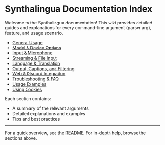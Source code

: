 # Synthalingua Documentation Index

Welcome to the Synthalingua documentation! This wiki provides detailed guides and explanations for every command-line argument (parser arg), feature, and usage scenario.

- [General Usage](./general.md)
- [Model & Device Options](./model_device.md)
- [Input & Microphone](./input_microphone.md)
- [Streaming & File Input](./streaming_file.md)
- [Language & Translation](./language_translation.md)
- [Output, Captions, and Filtering](./output_filtering.md)
- [Web & Discord Integration](./web_discord.md)
- [Troubleshooting & FAQ](./troubleshooting.md)
- [Usage Examples](./examples.md)
- [Using Cookies](./cookies.md)

Each section contains:
- A summary of the relevant arguments
- Detailed explanations and examples
- Tips and best practices

---

For a quick overview, see the [README](../README.md). For in-depth help, browse the sections above.

